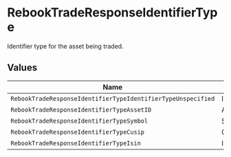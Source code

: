 # RebookTradeResponseIdentifierType

Identifier type for the asset being traded.


## Values

| Name                                                         | Value                                                        |
| ------------------------------------------------------------ | ------------------------------------------------------------ |
| `RebookTradeResponseIdentifierTypeIdentifierTypeUnspecified` | IDENTIFIER_TYPE_UNSPECIFIED                                  |
| `RebookTradeResponseIdentifierTypeAssetID`                   | ASSET_ID                                                     |
| `RebookTradeResponseIdentifierTypeSymbol`                    | SYMBOL                                                       |
| `RebookTradeResponseIdentifierTypeCusip`                     | CUSIP                                                        |
| `RebookTradeResponseIdentifierTypeIsin`                      | ISIN                                                         |